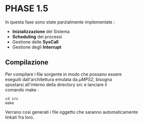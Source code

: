 # PHASE 1.5

In questa fase sono state parzialmente implementate :
- **Inizializzazione** del Sistema
- **Scheduling** dei processi
- Gestione delle **SysCall**
- Gestione degli **Interrupt**

## Compilazione

Per compilare i file sorgente in modo che possano essere  
eseguiti dall'architettura emulata da *μMPS2*, bisogna  
spostarsi all'interno della directory src e lanciare il  
comando make :  
```
cd src
make
```
Verrano così generati i file oggetto che saranno automaticamente  
linkati fra loro.
